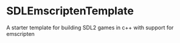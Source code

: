 # SDLEmscriptenTemplate
A starter template for building SDL2 games in c++ with support for emscripten
